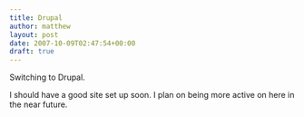```yaml
---
title: Drupal
author: matthew
layout: post
date: 2007-10-09T02:47:54+00:00
draft: true
---
```

Switching to Drupal.
  
I should have a good site set up soon. I plan on being more active on here in the near future.